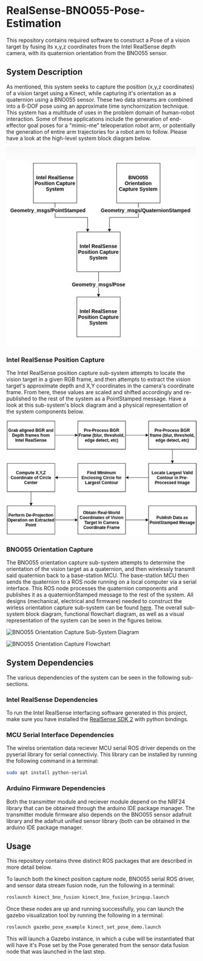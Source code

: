 # RealSense-BNO055-Pose-Estimation
This repository contains required software to construct a Pose of a vision target by fusing its x,y,z coordinates from the Intel RealSense depth camera, with its quaternion orientation from the BNO055 sensor.

## System Description
As mentioned, this system seeks to capture the position (x,y,z coordinates) of a vision target using a Kinect, while capturing it's orientation as a quaternion using a BNO055 sensor. These two data streams are combined into a 6-DOF pose using an approximate time synchornization technique. This system has a multitude of uses in the problem domain of human-robot interaction. Some of these applications include the generation of end-effector goal poses for a "mimic-me" teleoperation robot arm, or potentially the generation of entire arm trajectories for a robot arm to follow. Please have a look at the high-level system block diagram below.

![Overall System Diagram](./documentation/images/TotalSystemDiagram_RealSense.png)

### Intel RealSense Position Capture
The Intel RealSense position capture sub-system attempts to locate the vision target in a given RGB frame, and then attempts to extract the vision target's approximate depth and X,Y coordinates in the camera's coordinate frame. From here, these values are scaled and shifted accordingly and re-published to the rest of the system as a PointStamped message. Have a look at this sub-system's block diagram and a physical representation of the system components below. 

![Kinect Sub-System Diagram](./documentation/images/RealSensePosCapsubSystem.png)

### BNO055 Orientation Capture
The BNO055 orientation capture sub-system attempts to determine the orientation of the vision target as a quaternion, and then wirelessly transmit said quaternion back to a base-station MCU. The base-station MCU then sends the quaternion to a ROS node running on a local computer via a serial interface. This ROS node processes the quaternion components and publishes it as a quaternionStamped message to the rest of the system. All designs (mechanical, electrical and firmware) needed to construct the wirless orientation capture sub-system can be found [here](https://github.com/sherrardTr4129/Kinect-BNO055-Pose-Estimation/tree/main/orientation_capture_subsystem_hardware_and_firmware). The overall sub-system block diagram, functional flowchart diagram, as well as a visual representation of the system can be seen in the figures below.


![BNO055 Orientation Capture Sub-System Diagram](./documentation/images/wirelessBNODiagram.png)


![BNO055 Orientation Capture Flowchart](./documentation/images/orientationCaptureSystem.png)

## System Dependencies
The various dependencies of the system can be seen in the following sub-sections.

### Intel RealSense Dependencies
To run the Intel RealSense interfacing software generated in this project, make sure you have installed the [RealSense SDK 2](https://dev.intelrealsense.com/docs/compiling-librealsense-for-linux-ubuntu-guide) with python bindings.

### MCU Serial Interface Dependencies
The wirelss orientation data reciever MCU serial ROS driver depends on the pyserial library for serial connectiviy. This library can be installed by running the following command in a terminal:

```bash
sudo apt install python-serial
```

### Arduino Firmware Dependencies
Both the transmitter module and reciever module depend on the NRF24 library that can be obtained through the arduino IDE package manager. The transmitter module firmware also depends on the BNO055 sensor adafruit library and the adafruit unified sensor library (both can be obtained in the arduino IDE package manager. 

## Usage
This repository contains three distinct ROS packages that are described in more detail below. 

To launch both the kinect position capture node, BNO055 serial ROS driver, and sensor data stream fusion node, run the following in a terminal:
```bash
roslaunch kinect_bno_fusion kinect_bno_fusion_bringup.launch
```

Once these nodes are up and running successfully, you can launch the gazebo visualization tool by running the following in a terminal:
```bash
roslaunch gazebo_pose_example kinect_set_pose_demo.launch
```
This will launch a Gazebo instance, in which a cube will be instantiated that will have it's Pose set by the Pose generated from the sensor data fusion node that was launched in the last step.
